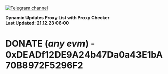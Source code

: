[![Telegram channel](https://img.shields.io/endpoint?url=https://runkit.io/damiankrawczyk/telegram-badge/branches/master?url=https://t.me/n4z4v0d)](https://t.me/n4z4v0d) 

**Dynamic Updates Proxy List with Proxy Checker**  
**Last Updated: 21.12.23 06:00**

# DONATE (_any evm_) - 0xDEADf12DE9A24b47Da0a43E1bA70B8972F5296F2
